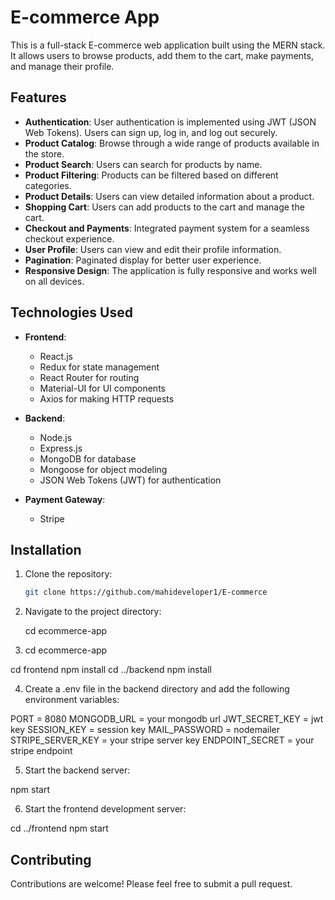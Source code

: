 # E-commerce App

This is a full-stack E-commerce web application built using the MERN stack. It allows users to browse products, add them to the cart, make payments, and manage their profile.

## Features

- **Authentication**: User authentication is implemented using JWT (JSON Web Tokens). Users can sign up, log in, and log out securely.
- **Product Catalog**: Browse through a wide range of products available in the store.
- **Product Search**: Users can search for products by name.
- **Product Filtering**: Products can be filtered based on different categories.
- **Product Details**: Users can view detailed information about a product.
- **Shopping Cart**: Users can add products to the cart and manage the cart.
- **Checkout and Payments**: Integrated payment system for a seamless checkout experience.
- **User Profile**: Users can view and edit their profile information.
- **Pagination**: Paginated display for better user experience.
- **Responsive Design**: The application is fully responsive and works well on all devices.

## Technologies Used

- **Frontend**:

  - React.js
  - Redux for state management
  - React Router for routing
  - Material-UI for UI components
  - Axios for making HTTP requests

- **Backend**:

  - Node.js
  - Express.js
  - MongoDB for database
  - Mongoose for object modeling
  - JSON Web Tokens (JWT) for authentication

- **Payment Gateway**:
  - Stripe

## Installation

1. Clone the repository:

   ```bash
   git clone https://github.com/mahideveloper1/E-commerce

   ```

2. Navigate to the project directory:

   cd ecommerce-app

3. cd ecommerce-app

cd frontend
npm install
cd ../backend
npm install

4.  Create a .env file in the backend directory and add the following environment variables:

PORT = 8080
MONGODB_URL = your mongodb url
JWT_SECRET_KEY = jwt key
SESSION_KEY = session key
MAIL_PASSWORD = nodemailer
STRIPE_SERVER_KEY = your stripe server key
ENDPOINT_SECRET = your stripe endpoint

5.  Start the backend server:

npm start

6.  Start the frontend development server:

cd ../frontend
npm start

## Contributing

Contributions are welcome! Please feel free to submit a pull request.

